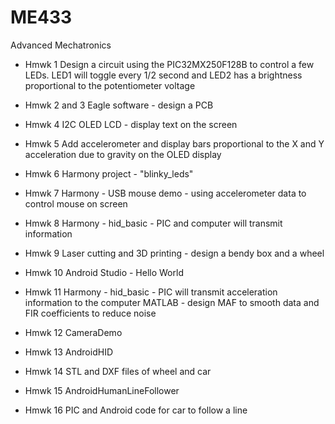 # ME433
Advanced Mechatronics 

* Hmwk 1
Design a circuit using the PIC32MX250F128B to control a few LEDs. LED1 will toggle every 1/2 second and LED2 has a brightness proportional to the potentiometer voltage

* Hmwk 2 and 3
Eagle software - design a PCB

* Hmwk 4
I2C OLED LCD - display text on the screen 

* Hmwk 5
Add accelerometer and display bars proportional to the X and Y acceleration due to gravity on the OLED display

* Hmwk 6
Harmony project - "blinky_leds"

* Hmwk 7
Harmony - USB mouse demo - using accelerometer data to control mouse on screen

* Hmwk 8
Harmony - hid_basic - PIC and computer will transmit information

* Hmwk 9
Laser cutting and 3D printing - design a bendy box and a wheel

* Hmwk 10
Android Studio - Hello World

* Hmwk 11
Harmony - hid_basic - PIC will transmit acceleration information to the computer
MATLAB - design MAF to smooth data and FIR coefficients to reduce noise

* Hmwk 12
CameraDemo

* Hmwk 13
AndroidHID

* Hmwk 14
STL and DXF files of wheel and car

* Hmwk 15
AndroidHumanLineFollower

* Hmwk 16
PIC and Android code for car to follow a line
